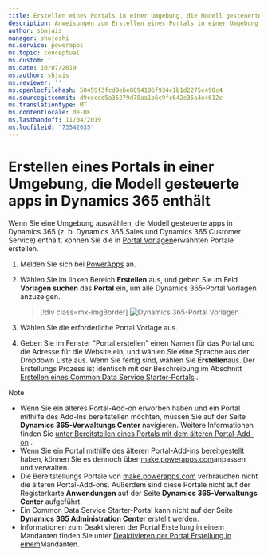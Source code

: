 ```yaml
---
title: Erstellen eines Portals in einer Umgebung, die Modell gesteuerte apps in Dynamics 365 enthält | Microsoft-Dokumentation
description: Anweisungen zum Erstellen eines Portals in einer Umgebung, die Modell gesteuerte apps in Dynamics 365 enthält.
author: sbmjais
manager: shujoshi
ms.service: powerapps
ms.topic: conceptual
ms.custom: ''
ms.date: 10/07/2019
ms.author: shjais
ms.reviewer: ''
ms.openlocfilehash: 50459f3fcd9ebe8894196f934c1b1d2275c490c4
ms.sourcegitcommit: d9cecdd5a35279d78aa1b6c9fc642e36a4e4612c
ms.translationtype: MT
ms.contentlocale: de-DE
ms.lasthandoff: 11/04/2019
ms.locfileid: "73542635"
---
```

# <a name="create-a-portal-in-an-environment-containing-model-driven-apps-in-dynamics-365"></a>Erstellen eines Portals in einer Umgebung, die Modell gesteuerte apps in Dynamics 365 enthält

Wenn Sie eine Umgebung auswählen, die Modell gesteuerte apps in Dynamics 365 (z. b. Dynamics 365 Sales und Dynamics 365 Customer Service) enthält, können Sie die in [Portal Vorlagen](portal-templates.md)erwähnten Portale erstellen.

1.  Melden Sie sich bei [PowerApps](https://make.powerapps.com) an.

2.  Wählen Sie im linken Bereich **Erstellen** aus, und geben Sie im Feld **Vorlagen suchen** das **Portal** ein, um alle Dynamics 365-Portal Vorlagen anzuzeigen.

    > [!div class=mx-imgBorder]
    > ![Dynamics 365-Portal Vorlagen](media/dynamics-portals.png "Dynamics 365-Portal Vorlagen")  

3.  Wählen Sie die erforderliche Portal Vorlage aus.

4.  Geben Sie im Fenster "Portal erstellen" einen Namen für das Portal und die Adresse für die Website ein, und wählen Sie eine Sprache aus der Dropdown Liste aus. Wenn Sie fertig sind, wählen Sie **Erstellen**aus. Der Erstellungs Prozess ist identisch mit der Beschreibung im Abschnitt [Erstellen eines Common Data Service Starter-Portals](create-portal.md) .

> [!NOTE]
> - Wenn Sie ein älteres Portal-Add-on erworben haben und ein Portal mithilfe des Add-Ins bereitstellen möchten, müssen Sie auf der Seite **Dynamics 365-Verwaltungs Center** navigieren. Weitere Informationen finden Sie [unter Bereitstellen eines Portals mit dem älteren Portal-Add-on](provision-portal-add-on.md) .
> - Wenn Sie ein Portal mithilfe des älteren Portal-Add-ins bereitgestellt haben, können Sie es dennoch über [make.powerapps.com](https://make.powerapps.com)anpassen und verwalten.
> - Die Bereitstellungs Portale von [make.powerapps.com](https://make.powerapps.com) verbrauchen nicht die älteren Portal-Add-ons. Außerdem sind diese Portale nicht auf der Registerkarte **Anwendungen** auf der Seite **Dynamics 365-Verwaltungs Center** aufgeführt.
> - Ein Common Data Service Starter-Portal kann nicht auf der Seite **Dynamics 365 Administration Center** erstellt werden.
> - Informationen zum Deaktivieren der Portal Erstellung in einem Mandanten finden Sie unter [Deaktivieren der Portal Erstellung in einem](create-portal.md#disable-portal-creation-in-a-tenant)Mandanten.

